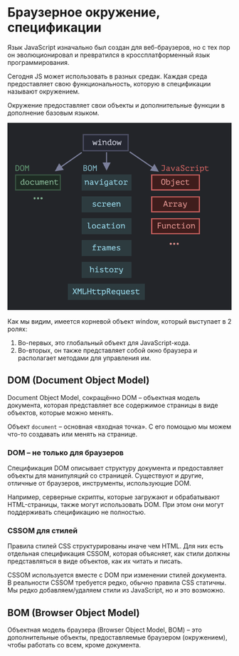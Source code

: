 # Браузерное окружение, спецификации

Язык JavaScript изначально был создан для веб-браузеров, но с тех пор он эволюционировал и превратился в кроссплатформенный язык программирования.

Сегодня JS может использовать в разных средак. Каждая среда предоставляет свою функциональность, которую в спецификации называют окружением.

Окружение предоставляет свои объекты и дополнительные функции в дополнение базовым языком.

![alt text](img.png)

Как мы видим, имеется корневой объект window, который выступает в 2 ролях:

1. Во-первых, это глобальный объект для JavaScript-кода.
2. Во-вторых, он также представляет собой окно браузера и располагает методами для управления им.


## DOM (Document Object Model)

Document Object Model, сокращённо DOM – объектная модель документа, которая представляет все содержимое страницы в виде объектов, которые можно менять.

Объект `document` – основная «входная точка». С его помощью мы можем что-то создавать или менять на странице.

### DOM – не только для браузеров

Спецификация DOM описывает структуру документа и предоставляет объекты для манипуляций со страницей. Существуют и другие, отличные от браузеров, инструменты, использующие DOM.

Например, серверные скрипты, которые загружают и обрабатывают HTML-страницы, также могут использовать DOM. При этом они могут поддерживать спецификацию не полностью.


### CSSOM для стилей

Правила стилей CSS структурированы иначе чем HTML. Для них есть отдельная спецификация CSSOM, которая объясняет, как стили должны представляться в виде объектов, как их читать и писать.

CSSOM используется вместе с DOM при изменении стилей документа. В реальности CSSOM требуется редко, обычно правила CSS статичны. Мы редко добавляем/удаляем стили из JavaScript, но и это возможно.

## BOM (Browser Object Model)

Объектная модель браузера (Browser Object Model, BOM) – это дополнительные объекты, предоставляемые браузером (окружением), чтобы работать со всем, кроме документа.